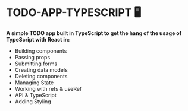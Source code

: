 # TODO-APP-TYPESCRIPT 🖥️

**A simple TODO app built in TypeScript to get the hang of the usage of TypeScript with React in:**

<ul>
    <li>Building components</li>
    <li>Passing props</li>
    <li>Submitting forms</li>
    <li>Creating data models</li>
    <li>Deleting components</li>
    <li>Managing State</li>
    <li>Working with refs & useRef</li>
    <li>API & TypeScript</li>
    <li>Adding Styling</li>
</ul>

